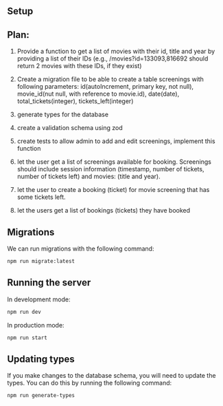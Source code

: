 ## Setup

## Plan:

1. Provide a function to get a list of movies with their id, title and year by providing a list of their IDs (e.g., /movies?id=133093,816692 should return 2 movies with these IDs, if they exist)

2. Create a migration file to be able to create a table screenings with following parameters: id(autoIncrement, primary key, not null), movie_id(nut null, with reference to movie.id), date(date), total_tickets(integer), tickets_left(integer)

3. generate types for the database

4. create a validation schema using zod 

5. create tests to allow admin to add and edit screenings, implement this function

6. let the user get a list of screenings available for booking. Screenings should include session information (timestamp, number of tickets, number of tickets left) and movies: (title and year).

7. let the user to create a booking (ticket) for movie screening that has some tickets left.

8. let the users get a list of bookings (tickets) they have booked


## Migrations

We can run migrations with the following command:

```bash
npm run migrate:latest
```

## Running the server

In development mode:

```bash
npm run dev
```

In production mode:

```bash
npm run start
```

## Updating types

If you make changes to the database schema, you will need to update the types. You can do this by running the following command:

```bash
npm run generate-types
```
